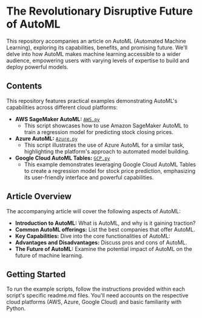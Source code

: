 # The Revolutionary Disruptive Future of AutoML

This repository accompanies an article on AutoML (Automated Machine Learning), exploring its capabilities, benefits, and promising future. We'll delve into how AutoML makes machine learning accessible to a wider audience, empowering users with varying levels of expertise to build and deploy powerful models.

## Contents

This repository features practical examples demonstrating AutoML's capabilities across different cloud platforms:

- **AWS SageMaker AutoML:** [`AWS.py`](AWS.py)
  - This script showcases how to use Amazon SageMaker AutoML to train a regression model for predicting stock closing prices.
- **Azure AutoML:** [`Azure.py`](Azure.py)
  - This script illustrates the use of Azure AutoML for a similar task, highlighting the platform's approach to automated model building.
- **Google Cloud AutoML Tables:** [`GCP.py`](GCP.py)
  - This example demonstrates leveraging Google Cloud AutoML Tables to create a regression model for stock price prediction, emphasizing its user-friendly interface and powerful capabilities.

## Article Overview

The accompanying article will cover the following aspects of AutoML:

- **Introduction to AutoML:** What is AutoML, and why is it gaining traction?
- **Common AutoML offerings:** List the best companies that offer AutoML.
- **Key Capabilities:** Dive into the core functionalities of AutoML:
- **Advantages and Disadvantages:** Discuss pros and cons of AutoML.
- **The Future of AutoML:** Examine the potential impact of AutoML on the future of machine learning.

## Getting Started

To run the example scripts, follow the instructions provided within each script's specific readme.md files. You'll need accounts on the respective cloud platforms (AWS, Azure, Google Cloud) and basic familiarity with Python.
